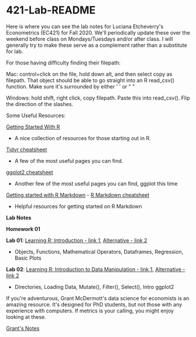 # 421-Lab-README

Here is where you can see the lab notes for Luciana Etcheverry's Econometrics (EC421) for Fall 2020. We'll periodically update these over the weekend before class on Mondays/Tuesdays and/or after class. I will generally try to make these serve as a complement rather than a substitute for lab.

For those having difficulty finding their filepath: 

Mac: control+click on the file, hold down alt, and then select copy as filepath. That object should be able to go straight into an R read_csv() function. Make sure it's surrounded by either ' ' or " "

Windows: hold shift, right click, copy filepath. Paste this into read_csv(). Flip the direction of the slashes.

Some Useful Resources:

[Getting Started With R](https://support.rstudio.com/hc/en-us/articles/201141096-Getting-Started-with-R) 
- A nice collection of resources for those starting out in R.

[Tidyr cheatsheet](https://github.com/rstudio/cheatsheets/blob/master/data-import.pdf) 
- A few of the most useful pages you can find.

[ggplot2 cheatsheet](https://www.rstudio.com/wp-content/uploads/2015/03/ggplot2-cheatsheet.pdf)
- Another few of the most useful pages you can find, ggplot this time

[Getting started with R Markdown](https://rmarkdown.rstudio.com/lesson-1.html) - [R Markdown cheatsheet](https://rstudio.com/wp-content/uploads/2015/02/rmarkdown-cheatsheet.pdf)
- Helpful resources for getting started on R Markdown

**Lab Notes**

**Homework 01**


**Lab 01**: [Learning R: Introduction - link 1](https://github.com/ajdickinson/EC-421---Fall-2020/blob/main/Lab_01/Lab_01.md), [Alternative - link 2](https://rpubs.com/adick/673441)
- Objects, Functions, Mathematical Operators, Dataframes, Regression, Basic Plots

**Lab 02**: [Learning R: Introduction to Data Manipulation - link 1](https://github.com/ajdickinson/EC-421---Fall-2020/blob/main/Lab_02/Lab_02.md), [Alternative - link 2](https://rpubs.com/adick/673977)
- Directories, Loading Data, Mutate(), Filter(), Select(), Intro ggplot2


If you're adventurous, Grant McDermott's data science for economists is an amazing resource. It's designed for PhD students, but not those with any experience with computers. If metrics is your calling, you might enjoy looking at these.

[Grant's Notes](https://github.com/uo-ec607/lectures)
